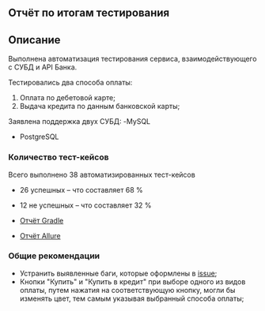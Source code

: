 ## Отчёт по итогам тестирования

## Описание

Выполнена автоматизация тестирования сервиса, взаимодействующего с СУБД и API Банка.

Тестировались два способа оплаты:
1. Оплата по дебетовой карте;
2. Выдача кредита по данным банковской карты;

Заявлена поддержка двух СУБД:
-MySQL
- PostgreSQL


### Количество тест-кейсов
Всего выполнено 38 автоматизированных тест-кейсов

- 26 успешных – что составляет 68 %
- 12 не успешных – что составляет 32 %

- [Отчёт Gradle](https://github.com/Lesha55-90/Graduate_work/blob/main/documents/images/Gradle_Report.png)
- [Отчёт Allure](https://github.com/Lesha55-90/Graduate_work/blob/main/documents/images/Allure_Report.png)

### Общие рекомендации
- Устранить выявленные баги, которые оформлены в [issue](https://github.com/Lesha55-90/Graduate_work/issues);
- Кнопки "Купить" и "Купить в кредит" при выборе одного из видов оплаты, путем нажатия на соответствующую кнопку, могли бы изменять цвет, тем самым указывая выбранный способа оплаты;
